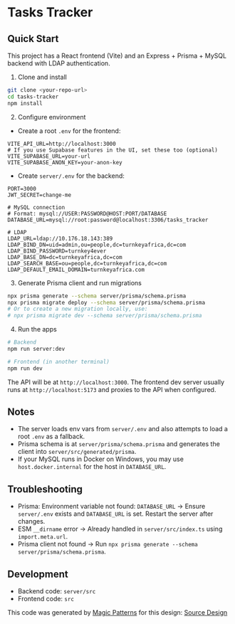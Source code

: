 # Tasks Tracker

## Quick Start

This project has a React frontend (Vite) and an Express + Prisma + MySQL backend with LDAP authentication.

1) Clone and install

```bash
git clone <your-repo-url>
cd tasks-tracker
npm install
```

2) Configure environment

- Create a root `.env` for the frontend:

```env
VITE_API_URL=http://localhost:3000
# If you use Supabase features in the UI, set these too (optional)
VITE_SUPABASE_URL=your-url
VITE_SUPABASE_ANON_KEY=your-anon-key
```

- Create `server/.env` for the backend:

```env
PORT=3000
JWT_SECRET=change-me

# MySQL connection
# Format: mysql://USER:PASSWORD@HOST:PORT/DATABASE
DATABASE_URL=mysql://root:password@localhost:3306/tasks_tracker

# LDAP
LDAP_URL=ldap://10.176.18.143:389
LDAP_BIND_DN=uid=admin,ou=people,dc=turnkeyafrica,dc=com
LDAP_BIND_PASSWORD=turnkey4ever
LDAP_BASE_DN=dc=turnkeyafrica,dc=com
LDAP_SEARCH_BASE=ou=people,dc=turnkeyafrica,dc=com
LDAP_DEFAULT_EMAIL_DOMAIN=turnkeyafrica.com
```

3) Generate Prisma client and run migrations

```bash
npx prisma generate --schema server/prisma/schema.prisma
npx prisma migrate deploy --schema server/prisma/schema.prisma
# Or to create a new migration locally, use:
# npx prisma migrate dev --schema server/prisma/schema.prisma
```

4) Run the apps

```bash
# Backend
npm run server:dev

# Frontend (in another terminal)
npm run dev
```

The API will be at `http://localhost:3000`. The frontend dev server usually runs at `http://localhost:5173` and proxies to the API when configured.

## Notes

- The server loads env vars from `server/.env` and also attempts to load a root `.env` as a fallback.
- Prisma schema is at `server/prisma/schema.prisma` and generates the client into `server/src/generated/prisma`.
- If your MySQL runs in Docker on Windows, you may use `host.docker.internal` for the host in `DATABASE_URL`.

## Troubleshooting

- Prisma: Environment variable not found: `DATABASE_URL` → Ensure `server/.env` exists and `DATABASE_URL` is set. Restart the server after changes.
- ESM `__dirname` error → Already handled in `server/src/index.ts` using `import.meta.url`.
- Prisma client not found → Run `npx prisma generate --schema server/prisma/schema.prisma`.

## Development

- Backend code: `server/src`
- Frontend code: `src`

This code was generated by [Magic Patterns](https://magicpatterns.com) for this design: [Source Design](https://www.magicpatterns.com/c/clqwknmtk26hrdszcyvmka)
